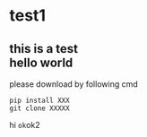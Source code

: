 # test1
this is a test<br/>
hello world
---
please download by following cmd<br/>
```
pip install XXX
git clone XXXXX
```

hi  ``ok``ok2
